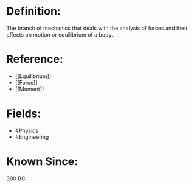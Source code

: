 

# Definition:
The branch of mechanics that deals with the analysis of forces and their effects on motion or equilibrium of a body.

# Reference:
- [[Equilibrium]]
- [[Force]]
- [[Moment]]

# Fields: 
- #Physics
- #Engineering

# Known Since:
300 BC

